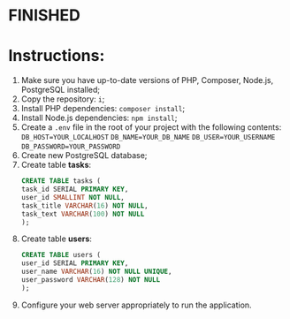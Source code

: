 # FINISHED

# Instructions:
1. Make sure you have up-to-date versions of PHP, Composer, Node.js, PostgreSQL installed;
2. Copy the repository: `i`;
3. Install PHP dependencies: `composer install`;
4. Install Node.js dependencies: `npm install`;
5. Create a `.env` file in the root of your project with the following contents:
	`DB_HOST=YOUR_LOCALHOST`
	`DB_NAME=YOUR_DB_NAME`
	`DB_USER=YOUR_USERNAME`
	`DB_PASSWORD=YOUR_PASSWORD`
6. Create new PostgreSQL database;
7. Create table **tasks**:
	```sql
	CREATE TABLE tasks (
	task_id SERIAL PRIMARY KEY,
	user_id SMALLINT NOT NULL,
	task_title VARCHAR(16) NOT NULL,
	task_text VARCHAR(100) NOT NULL
	);
	```
8. Create table **users**:
	```sql
	CREATE TABLE users (
	user_id SERIAL PRIMARY KEY,
	user_name VARCHAR(16) NOT NULL UNIQUE,
	user_password VARCHAR(128) NOT NULL
	);
	```
9. Configure your web server appropriately to run the application.